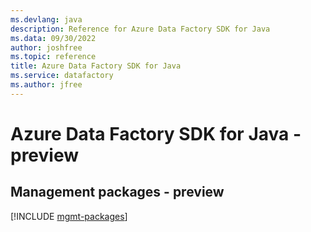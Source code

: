 ```yaml
---
ms.devlang: java
description: Reference for Azure Data Factory SDK for Java
ms.data: 09/30/2022
author: joshfree
ms.topic: reference
title: Azure Data Factory SDK for Java
ms.service: datafactory
ms.author: jfree
---
```

# Azure Data Factory SDK for Java - preview

## Management packages - preview
[!INCLUDE [mgmt-packages](data-factory-mgmt-index.md)]